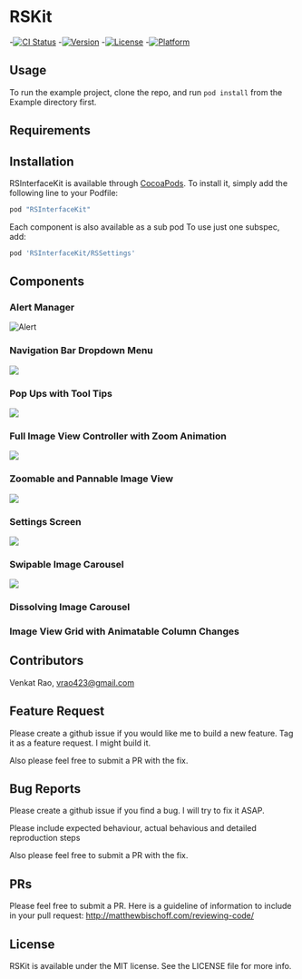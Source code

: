 # RSKit

-[![CI Status](http://img.shields.io/travis/raostudios/RSInterfaceKit.svg?style=flat)](https://travis-ci.org/raostudios/RSInterfaceKit)
-[![Version](https://img.shields.io/cocoapods/v/RSInterfaceKit.svg?style=flat)](http://cocoapods.org/pods/RSInterfaceKit)
-[![License](https://img.shields.io/cocoapods/l/RSInterfaceKit.svg?style=flat)](http://cocoapods.org/pods/RSInterfaceKit)
-[![Platform](https://img.shields.io/cocoapods/p/RSInterfaceKit.svg?style=flat)](http://cocoapods.org/pods/RSInterfaceKit)

## Usage

To run the example project, clone the repo, and run `pod install` from the Example directory first.

## Requirements

## Installation

RSInterfaceKit is available through [CocoaPods](http://cocoapods.org). To install
it, simply add the following line to your Podfile:

```ruby
pod "RSInterfaceKit"
```
Each component is also available as a sub pod
To use just one subspec, add:

```ruby
pod 'RSInterfaceKit/RSSettings'
```

## Components

### Alert Manager

![Alert]('gifs/alerts.gif')

### Navigation Bar Dropdown Menu

![](gifs/menu.gif)

### Pop Ups with Tool Tips

![](gifs/tool_tips.gif)

### Full Image View Controller with Zoom Animation

![](gifs/image_transition.gif)

### Zoomable and Pannable Image View

![](gifs/actual_image_zoom.gif)

### Settings Screen

![](gifs/settings.gif)

### Swipable Image Carousel

![](gifs/carousel.gif)

### Dissolving Image Carousel


### Image View Grid with Animatable Column Changes



## Contributors

Venkat Rao, vrao423@gmail.com

## Feature Request

Please create a github issue if you would like me to build a new feature. Tag it as a feature request. I might build it.

Also please feel free to submit a PR with the fix.

## Bug Reports

Please create a github issue if you find a bug. I will try to fix it ASAP.

Please include expected behaviour, actual behavious and detailed reproduction steps

Also please feel free to submit a PR with the fix.

## PRs

Please feel free to submit a PR. Here is a guideline of information to include in your pull request: http://matthewbischoff.com/reviewing-code/

## License

RSKit is available under the MIT license. See the LICENSE file for more info.
